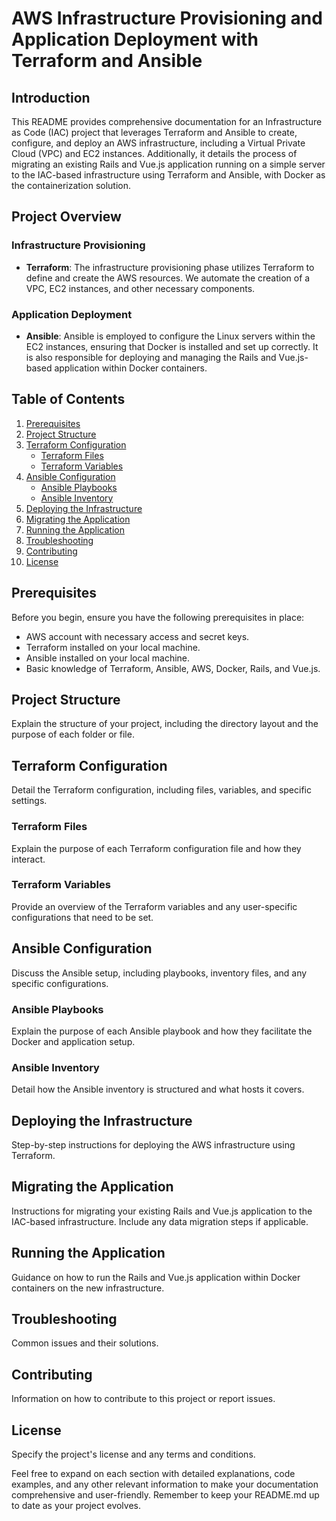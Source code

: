 # AWS Infrastructure Provisioning and Application Deployment with Terraform and Ansible

## Introduction

This README provides comprehensive documentation for an Infrastructure as Code (IAC) project that leverages Terraform and Ansible to create, configure, and deploy an AWS infrastructure, including a Virtual Private Cloud (VPC) and EC2 instances. Additionally, it details the process of migrating an existing Rails and Vue.js application running on a simple server to the IAC-based infrastructure using Terraform and Ansible, with Docker as the containerization solution.

## Project Overview

### Infrastructure Provisioning
- **Terraform**: The infrastructure provisioning phase utilizes Terraform to define and create the AWS resources. We automate the creation of a VPC, EC2 instances, and other necessary components.

### Application Deployment
- **Ansible**: Ansible is employed to configure the Linux servers within the EC2 instances, ensuring that Docker is installed and set up correctly. It is also responsible for deploying and managing the Rails and Vue.js-based application within Docker containers.

## Table of Contents

1. [Prerequisites](#prerequisites)
2. [Project Structure](#project-structure)
3. [Terraform Configuration](#terraform-configuration)
    - [Terraform Files](#terraform-files)
    - [Terraform Variables](#terraform-variables)
4. [Ansible Configuration](#ansible-configuration)
    - [Ansible Playbooks](#ansible-playbooks)
    - [Ansible Inventory](#ansible-inventory)
5. [Deploying the Infrastructure](#deploying-the-infrastructure)
6. [Migrating the Application](#migrating-the-application)
7. [Running the Application](#running-the-application)
8. [Troubleshooting](#troubleshooting)
9. [Contributing](#contributing)
10. [License](#license)

## Prerequisites

Before you begin, ensure you have the following prerequisites in place:

- AWS account with necessary access and secret keys.
- Terraform installed on your local machine.
- Ansible installed on your local machine.
- Basic knowledge of Terraform, Ansible, AWS, Docker, Rails, and Vue.js.

## Project Structure

Explain the structure of your project, including the directory layout and the purpose of each folder or file.

## Terraform Configuration

Detail the Terraform configuration, including files, variables, and specific settings.

### Terraform Files

Explain the purpose of each Terraform configuration file and how they interact.

### Terraform Variables

Provide an overview of the Terraform variables and any user-specific configurations that need to be set.

## Ansible Configuration

Discuss the Ansible setup, including playbooks, inventory files, and any specific configurations.

### Ansible Playbooks

Explain the purpose of each Ansible playbook and how they facilitate the Docker and application setup.

### Ansible Inventory

Detail how the Ansible inventory is structured and what hosts it covers.

## Deploying the Infrastructure

Step-by-step instructions for deploying the AWS infrastructure using Terraform.

## Migrating the Application

Instructions for migrating your existing Rails and Vue.js application to the IAC-based infrastructure. Include any data migration steps if applicable.

## Running the Application

Guidance on how to run the Rails and Vue.js application within Docker containers on the new infrastructure.

## Troubleshooting

Common issues and their solutions.

## Contributing

Information on how to contribute to this project or report issues.

## License

Specify the project's license and any terms and conditions.

Feel free to expand on each section with detailed explanations, code examples, and any other relevant information to make your documentation comprehensive and user-friendly. Remember to keep your README.md up to date as your project evolves.
